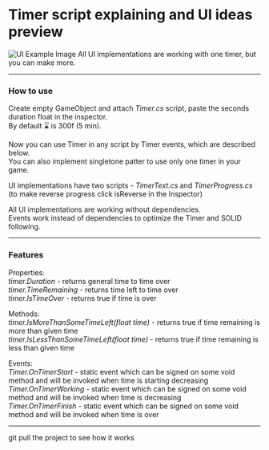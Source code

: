 # Timer script explaining and UI ideas preview

![UI Example Image](https://github.com/chugaister228/UnityTimer/blob/main/Prewiews/AllUiVideoPrewiev.gif)
All UI implementations are working with one timer, but you can make more.  

---  

### How to use  
Create empty GameObject and attach *Timer.cs* script, paste the seconds duration float in the inspector.  
By default :hourglass: is 300f (5 min).
  
Now you can use Timer in any script by Timer events, which are described below.  
You can also implement singletone patter to use only one timer in your game.  

UI implementations have two scripts - *TimerText.cs* and *TimerProgress.cs*  
(to make reverse progress click isReverse in the Inspector)  

All UI implementations are working without dependencies.  
Events work instead of dependencies to optimize the Timer and SOLID following.  

---

### Features    
Properties:  
*timer.Duration* - returns general time to time over  
*timer.TimeRemaining* - returns time left to time over  
*timer.IsTimeOver* - returns true if time is over  

Methods:    
*timer.IsMoreThanSomeTimeLeft(float time)* - returns true if time remaining is more than given time  
*timer.IsLessThanSomeTimeLeft(float time)* - returns true if time remaining is less than given time  

Events:  
*Timer.OnTimerStart* - static event which can be signed on some void method and will be invoked when time is starting decreasing  
*Timer.OnTimerWorking* - static event which can be signed on some void method and will be invoked when time is decreasing  
*Timer.OnTimerFinish* - static event which can be signed on some void method and will be invoked when time is over   

---  

git pull the project to see how it works
